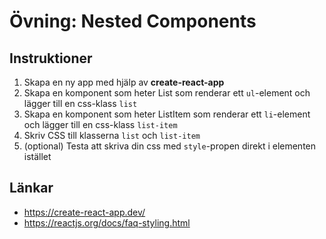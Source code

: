 # Övning: Nested Components

## Instruktioner

1. Skapa en ny app med hjälp av **create-react-app**
2. Skapa en komponent som heter List som renderar ett `ul`-element och lägger till en css-klass `list`
3. Skapa en komponent som heter ListItem som renderar ett `li`-element och lägger till en css-klass `list-item`
4. Skriv CSS till klasserna `list` och `list-item`
5. (optional) Testa att skriva din css med `style`-propen direkt i elementen istället

## Länkar
- https://create-react-app.dev/
- https://reactjs.org/docs/faq-styling.html
